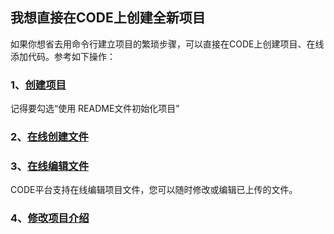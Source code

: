 ## 我想直接在CODE上创建全新项目

如果你想省去用命令行建立项目的繁琐步骤，可以直接在CODE上创建项目、在线添加代码。参考如下操作：

### 1、[创建项目](/help/CSDN_Code/code_support/FAQ_2_1) 

记得要勾选“使用 README文件初始化项目”

### 2、[在线创建文件](/help/CSDN_Code/code_support/FAQ_2_6)

### 3、[在线编辑文件](/help/CSDN_Code/code_support/FAQ_2_7)

CODE平台支持在线编辑项目文件，您可以随时修改或编辑已上传的文件。

### 4、[修改项目介绍](/help/CSDN_Code/code_support/FAQ_2_7)

